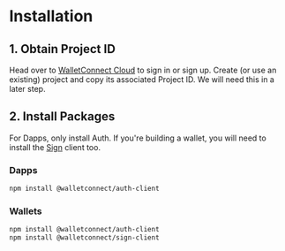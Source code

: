 # Installation

## 1. Obtain Project ID

Head over to [WalletConnect Cloud](https://cloud.walletconnect.com/) to sign in or sign up. Create (or use an existing) project and copy its associated Project ID. We will need this in a later step.

## 2. Install Packages

For Dapps, only install Auth. If you're building a wallet, you will need to install the [Sign](../sign/installation.md) client too.

### Dapps
```bash npm2yarn
npm install @walletconnect/auth-client
```

### Wallets
```bash npm2yarn
npm install @walletconnect/auth-client
npm install @walletconnect/sign-client
```